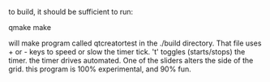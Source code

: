 to build, it should be sufficient to run:

qmake
make

will make program called qtcreatortest in the ./build directory.  That file
uses + or - keys to speed or slow the timer tick. 't' toggles (starts/stops)
the timer.  the timer drives automated.  One of the sliders alters the side of
the grid. this program is 100% experimental, and 90% fun.

